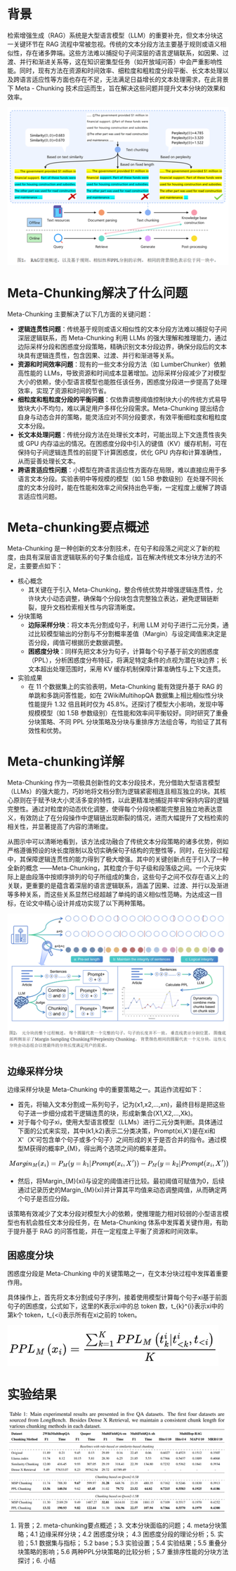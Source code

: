 # 背景

检索增强生成（RAG）系统是大型语言模型（LLM）的重要补充，但文本分块这一关键环节在 RAG 流程中常被忽视。传统的文本分段方法主要基于规则或语义相似性，存在诸多弊端。这些方法难以捕捉句子间深层的语言逻辑联系，如因果、过渡、并行和渐进关系等，这在知识密集型任务（如开放域问答）中会严重影响性能。同时，现有方法在资源和时间效率、细粒度和粗粒度分段平衡、长文本处理以及跨语言适应性等方面也存在不足，无法满足日益增长的文本处理需求，在此背景下 Meta - Chunking 技术应运而生，旨在解决这些问题并提升文本分块的效果和效率。

![image-20250115223313557](Meta-chunking：通过逻辑感知学习高效的文本分段.assets/image-20250115223313557.png)

# Meta-Chunking解决了什么问题

Meta-Chunking 主要解决了以下几方面的关键问题：

- **逻辑连贯性问题**：传统基于规则或语义相似性的文本分段方法难以捕捉句子间深层逻辑联系，而 Meta-Chunking 利用 LLMs 的强大理解和推理能力，通过边际采样分段和困惑度分段策略，精确识别文本分段边界，确保分段后的文本块具有逻辑连贯性，包含因果、过渡、并行和渐进等关系。
- **资源和时间效率问题**：现有的一些文本分段方法（如 LumberChunker）依赖高性能的 LLMs，导致资源和时间成本显著增加。边际采样分段减少了对模型大小的依赖，使小型语言模型也能胜任该任务，困惑度分段进一步提高了处理效率，实现了资源和时间的节省。
- **细粒度和粗粒度分段的平衡问题**：仅依靠调整阈值控制块大小的传统方式易导致块大小不均匀，难以满足用户多样化分段需求。Meta-Chunking 提出结合自身与动态合并的策略，能灵活应对不同分段要求，有效平衡细粒度和粗粒度文本分段。
- **长文本处理问题**：传统分段方法在处理长文本时，可能出现上下文连贯性丧失或 GPU 内存溢出的情况。在困惑度分段中引入的键值（KV）缓存机制，可在保持句子间逻辑连贯性的前提下计算困惑度，优化 GPU 内存和计算准确性，从而妥善处理长文本。
- **跨语言适应性问题**：小模型在跨语言适应性方面存在局限，难以直接应用于多语言文本分段。实验表明中等规模的模型（如 1.5B 参数级别）在处理不同长度的文本分段时，能在性能和效率之间保持出色平衡，一定程度上缓解了跨语言适应性问题。

# Meta-chunking要点概述

Meta-Chunking 是一种创新的文本分割技术，在句子和段落之间定义了新的粒度，由具有深层语言逻辑联系的句子集合组成，旨在解决传统文本分块方法的不足，主要要点如下：

- 核心概念
  - 其关键在于引入 Meta-Chunking，整合传统优势并增强逻辑连贯性，允许块大小动态调整，确保每个分段块包含完整独立表达，避免逻辑链断裂，提升文档检索相关性与内容清晰度。
- 分块策略
  - **边际采样分块**：将文本先分割成句子，利用 LLM 对句子进行二元分类，通过比较模型输出的分割与不分割概率差值（Margin）与设定阈值来决定是否分段，阈值可根据历史数据调整。
  - **困惑度分块**：同样先把文本分为句子，计算每个句子基于前文的困惑度（PPL），分析困惑度分布特征，将满足特定条件的点视为潜在块边界；长文本超出处理范围时，采用 KV 缓存机制保障计算准确性与上下文连贯。
- 实验成果
  - 在 11 个数据集上的实验表明，Meta-Chunking 能有效提升基于 RAG 的单跳和多跳问答性能，如在 2WikiMultihopQA 数据集上相比相似性分块性能提升 1.32 倍且耗时仅为 45.8%。还探讨了模型大小影响，发现中等规模模型（如 1.5B 参数级别）在性能和效率间平衡较好。同时研究了重叠分块策略、不同 PPL 分块策略及分块与重排序方法组合等，均验证了其有效性和优势。

# Meta-chunking详解

Meta-Chunking 作为一项极具创新性的文本分段技术，充分借助大型语言模型（LLMs）的强大能力，巧妙地将文档分割为逻辑紧密相连且相互独立的块。其核心原则在于赋予块大小灵活多变的特性，以此更精准地捕捉并牢牢保持内容的逻辑完整性。通过对粒度的动态优化调整，使得每个分段块都能完整且独立地表达意义，有效防止了在分段操作中逻辑链出现断裂的情况，进而大幅提升了文档检索的相关性，并显著提高了内容的清晰度。

从图示中可以清晰地看到，该方法成功融合了传统文本分段策略的诸多优势，例如严格遵循预设的块长度限制以及切实确保句子结构的完整性等，同时，在分段过程中，其保障逻辑连贯性的能力得到了极大增强。其中的关键创新点在于引入了一种全新的概念 ——Meta-Chunking，其粒度介于句子级和段落级之间。一个元块实际上是由段落中按顺序排列的句子所组成的集合，这些句子之间不仅存在语义上的关联，更重要的是蕴含着深层的语言逻辑联系，涵盖了因果、过渡、并行以及渐进等多种关系，而这些关系显然已经超越了单纯的语义相似性范畴。为达成这一目标，在论文中精心设计并成功实现了以下两种策略。

![image-20250115224050549](Meta-chunking：通过逻辑感知学习高效的文本分段.assets/image-20250115224050549.png)

## 边缘采样分块

边缘采样分块是 Meta-Chunking 中的重要策略之一。其运作流程如下：

- 首先，将输入文本分割成一系列句子，记为(x1,x2,...,xn)，最终目标是把这些句子进一步细分成若干逻辑连贯的块，形成新集合(X1,X2,...,Xk)。
- 对于每个句子xi，使用大型语言模型（LLMs）进行二元分类判断。具体通过下面的公式来实现，其中(k1,k2)表示二分类决策，Prompt(xi,X')是在xi和X'（X'可包含单个句子或多个句子）之间形成的关于是否合并的指令。通过模型M获得的概率P_{M}，得出两个选项之间的概率差异。

![image-20250115224520098](Meta-chunking：通过逻辑感知学习高效的文本分段.assets/image-20250115224520098.png)

- 然后，将Margin_{M}(xi)与设定的阈值进行比较。最初阈值可赋值为0，后续通过记录历史的Margin_{M}(xi)并计算其平均值来动态调整阈值，从而确定两个句子是否应分段。

该策略有效减少了文本分段对模型大小的依赖，使推理能力相对较弱的小型语言模型也有机会胜任文本分段任务，在 Meta-Chunking 体系中发挥着关键作用，有助于提升基于 RAG 的问答性能，并在一定程度上平衡了资源和时间效率。

## 困惑度分块

困惑度分段是 Meta-Chunking 中的关键策略之一，在文本分块过程中发挥着重要作用。

具体操作上，首先将文本分割成句子序列，接着使用模型计算每个句子xi基于前面句子的困惑度，公式如下，这里的K表示xi中的总 token 数，t_{k}^{i}表示xi中的第k个 token，t_{<i}表示所有在xi之前的 token。

![image-20250115225137400](Meta-chunking：通过逻辑感知学习高效的文本分段.assets/image-20250115225137400.png)

# 实验结果

![image-20250115230011790](Meta-chunking：通过逻辑感知学习高效的文本分段.assets/image-20250115230011790.png)





1. 背景；2. meta-chunking要点概述；3. 文本分块面临的问题；4. meta分块策略；4.1 边缘采样分块；4.2 困惑度分块； 4.3 困惑度分段的理论分析；5. 实验；5.1 数据集与指标； 5.2 base；5.3 实验设置；5.4 实验结果；5.5 重叠分块策略的影响；5.6 两种PPL分块策略的比较分析；5.7 重排序性能的分块方法探讨；6. 小结















